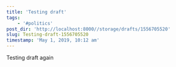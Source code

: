 ```yaml
---
title: 'Testing draft'
tags:
    - '#politics'
post_dir: 'http://localhost:8000//storage/drafts/1556705520'
slug: Testing-draft-1556705520
timestamp: 'May 1, 2019, 10:12 am'
---
```

Testing draft again